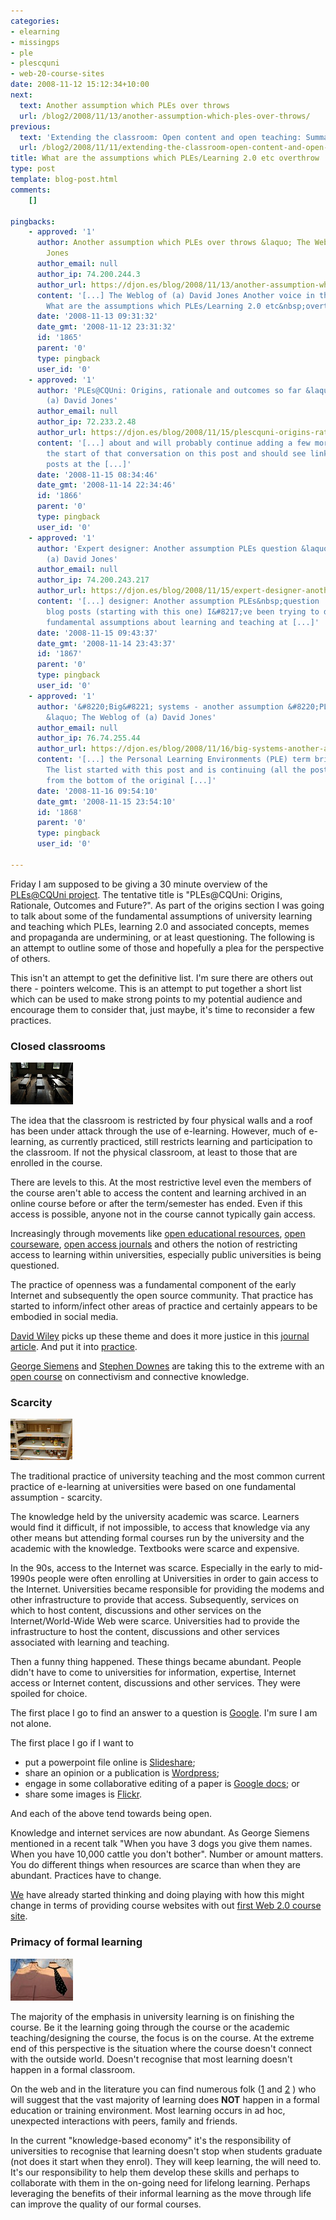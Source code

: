 ```yaml
---
categories:
- elearning
- missingps
- ple
- plescquni
- web-20-course-sites
date: 2008-11-12 15:12:34+10:00
next:
  text: Another assumption which PLEs over throws
  url: /blog2/2008/11/13/another-assumption-which-ples-over-throws/
previous:
  text: 'Extending the classroom: Open content and open teaching: Summary and reflection'
  url: /blog2/2008/11/11/extending-the-classroom-open-content-and-open-teaching-summary-and-reflection/
title: What are the assumptions which PLEs/Learning 2.0 etc overthrow
type: post
template: blog-post.html
comments:
    []
    
pingbacks:
    - approved: '1'
      author: Another assumption which PLEs over throws &laquo; The Weblog of (a) David
        Jones
      author_email: null
      author_ip: 74.200.244.3
      author_url: https://djon.es/blog/2008/11/13/another-assumption-which-ples-over-throws/
      content: '[...] The Weblog of (a) David Jones Another voice in the blogosphere    &laquo;
        What are the assumptions which PLEs/Learning 2.0 etc&nbsp;overthrow [...]'
      date: '2008-11-13 09:31:32'
      date_gmt: '2008-11-12 23:31:32'
      id: '1865'
      parent: '0'
      type: pingback
      user_id: '0'
    - approved: '1'
      author: 'PLEs@CQUni: Origins, rationale and outcomes so far &laquo; The Weblog of
        (a) David Jones'
      author_email: null
      author_ip: 72.233.2.48
      author_url: https://djon.es/blog/2008/11/15/plescquni-origins-rationale-and-outcomes-so-far/
      content: '[...] about and will probably continue adding a few more. You can see
        the start of that conversation on this post and should see links to subsequent
        posts at the [...]'
      date: '2008-11-15 08:34:46'
      date_gmt: '2008-11-14 22:34:46'
      id: '1866'
      parent: '0'
      type: pingback
      user_id: '0'
    - approved: '1'
      author: 'Expert designer: Another assumption PLEs question &laquo; The Weblog of
        (a) David Jones'
      author_email: null
      author_ip: 74.200.243.217
      author_url: https://djon.es/blog/2008/11/15/expert-designer-another-assumption-ples-question/
      content: '[...] designer: Another assumption PLEs&nbsp;question  In a serious of
        blog posts (starting with this one) I&#8217;ve been trying to develop a list of
        fundamental assumptions about learning and teaching at [...]'
      date: '2008-11-15 09:43:37'
      date_gmt: '2008-11-14 23:43:37'
      id: '1867'
      parent: '0'
      type: pingback
      user_id: '0'
    - approved: '1'
      author: '&#8220;Big&#8221; systems - another assumption &#8220;PLEs&#8221; overthrow
        &laquo; The Weblog of (a) David Jones'
      author_email: null
      author_ip: 76.74.255.44
      author_url: https://djon.es/blog/2008/11/16/big-systems-another-assumption-ples-overthrow/
      content: '[...] the Personal Learning Environments (PLE) term bring into question.
        The list started with this post and is continuing (all the posts should be linked
        from the bottom of the original [...]'
      date: '2008-11-16 09:54:10'
      date_gmt: '2008-11-15 23:54:10'
      id: '1868'
      parent: '0'
      type: pingback
      user_id: '0'
    
---
```

Friday I am supposed to be giving a 30 minute overview of the [PLEs@CQUni project](http://cddu.cqu.edu.au/index.php/PLEs%40CQUni). The tentative title is "PLEs@CQUni: Origins, Rationale, Outcomes and Future?". As part of the origins section I was going to talk about some of the fundamental assumptions of university learning and teaching which PLEs, learning 2.0 and associated concepts, memes and propaganda are undermining, or at least questioning. The following is an attempt to outline some of those and hopefully a plea for the perspective of others.

This isn't an attempt to get the definitive list. I'm sure there are others out there - pointers welcome. This is an attempt to put together a short list which can be used to make strong points to my potential audience and encourage them to consider that, just maybe, it's time to reconsider a few practices.

### Closed classrooms

![Old, closed classroom](images/6065783_dad4678f0b_t.jpg)

The idea that the classroom is restricted by four physical walls and a roof has been under attack through the use of e-learning. However, much of e-learning, as currently practiced, still restricts learning and participation to the classroom. If not the physical classroom, at least to those that are enrolled in the course.

There are levels to this. At the most restrictive level even the members of the course aren't able to access the content and learning archived in an online course before or after the term/semester has ended. Even if this access is possible, anyone not in the course cannot typically gain access.

Increasingly through movements like [open educational resources](http://en.wikipedia.org/wiki/Open_educational_resources), [open courseware](http://www.ocwconsortium.org/), [open access journals](http://en.wikipedia.org/wiki/Open_access_journal) and others the notion of restricting access to learning within universities, especially public universities is being questioned.

The practice of openness was a fundamental component of the early Internet and subsequently the open source community. That practice has started to inform/infect other areas of practice and certainly appears to be embodied in social media.

[David Wiley](http://davidwiley.org/) picks up these theme and does it more justice in this [journal article](http://www.innovateonline.info/index.php?view=article&id=354). And put it into [practice](http://opencontent.org/wiki/index.php?title=New_Media%2C_Social_Media%2C_and_Learning_Syllabus).

[George Siemens](http://www.elearnspace.org/) and [Stephen Downes](http://www.downes.ca/) are taking this to the extreme with an [open course](http://ltc.umanitoba.ca/connectivism/) on connectivism and connective knowledge.

### Scarcity

[![](images/1472305343_a7f7e3447a_t.jpg)](http://flickr.com/photos/bryanesque/1472305343/)

The traditional practice of university teaching and the most common current practice of e-learning at universities were based on one fundamental assumption - scarcity.

The knowledge held by the university academic was scarce. Learners would find it difficult, if not impossible, to access that knowledge via any other means but attending formal courses run by the university and the academic with the knowledge. Textbooks were scarce and expensive.

In the 90s, access to the Internet was scarce. Especially in the early to mid-1990s people were often enrolling at Universities in order to gain access to the Internet. Universities became responsible for providing the modems and other infrastructure to provide that access. Subsequently, services on which to host content, discussions and other services on the Internet/World-Wide Web were scarce. Universities had to provide the infrastructure to host the content, discussions and other services associated with learning and teaching.

Then a funny thing happened. These things became abundant. People didn't have to come to universities for information, expertise, Internet access or Internet content, discussions and other services. They were spoiled for choice.

The first place I go to find an answer to a question is [Google](http://www.google.com/). I'm sure I am not alone.

The first place I go if I want to

- put a powerpoint file online is [Slideshare](http://www.slideshare.net/my-slideshows);
- share an opinion or a publication is [Wordpress](/blog2/blog-home.md);
- engage in some collaborative editing of a paper is [Google docs](http://docs.google.com); or
- share some images is [Flickr](http://flickr.com/photos/david_jones/).

And each of the above tend towards being open.

Knowledge and internet services are now abundant. As George Siemens mentioned in a recent talk "When you have 3 dogs you give them names. When you have 10,000 cattle you don't bother". Number or amount matters. You do different things when resources are scarce than when they are abundant. Practices have to change.

[We](http://cddu.cqu.edu.au/) have already started thinking and doing playing with how this might change in terms of providing course websites with out [first Web 2.0 course site](/blog2/2007/07/11/cqus-first-web-20-course-site-goes-live/).

### Primacy of formal learning

![formal](images/5523295_73b6e19e9d_t.jpg)

The majority of the emphasis in university learning is on finishing the course. Be it the learning going through the course or the academic teaching/designing the course, the focus is on the course. At the extreme end of this perspective is the situation where the course doesn't connect with the outside world. Doesn't recognise that most learning doesn't happen in a formal classroom.

On the web and in the literature you can find numerous folk ([1](http://agelesslearner.com/intros/informal.html) and [2](http://internettime.pbwiki.com/The+Book) ) who will suggest that the vast majority of learning does **NOT** happen in a formal education or training environment. Most learning occurs in ad hoc, unexpected interactions with peers, family and friends.

In the current "knowledge-based economy" it's the responsibility of universities to recognise that learning doesn't stop when students graduate (not does it start when they enrol). They will keep learning, the will need to. It's our responsibility to help them develop these skills and perhaps to collaborate with them in the on-going need for lifelong learning. Perhaps leveraging the benefits of their informal learning as the move through life can improve the quality of our formal courses.